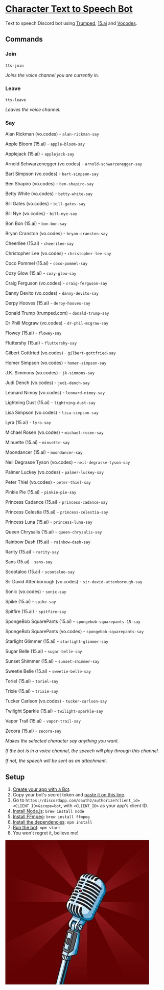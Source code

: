# [Character Text to Speech Bot](https://discordapp.com/oauth2/authorize?client_id=484622857041608705&scope=bot)
Text to speech Discord bot using [Trumped](https://trumped.com/), [15.ai](https://15.ai) and [Vocodes](https://vo.codes).

## Commands
### Join
`tts-join`

*Joins the voice channel you are currently in.*

### Leave
`tts-leave`

*Leaves the voice channel.*

### Say
Alan Rickman (vo.codes) - `alan-rickman-say`

Apple Bloom (15.ai) - `apple-bloom-say`

Applejack (15.ai) - `applejack-say`

Arnold Schwarzenegger (vo.codes) - `arnold-schwarzenegger-say`

Bart Simpson (vo.codes) - `bart-simpson-say`

Ben Shapiro (vo.codes) - `ben-shapiro-say`

Betty White (vo.codes) - `betty-white-say`

Bill Gates (vo.codes) - `bill-gates-say`

Bill Nye (vo.codes) - `bill-nye-say`

Bon Bon (15.ai) - `bon-bon-say`

Bryan Cranston (vo.codes) - `bryan-cranston-say`

Cheerilee (15.ai) - `cheerilee-say`

Christopher Lee (vo.codes) - `christopher-lee-say`

Coco Pommel (15.ai) - `coco-pommel-say`

Cozy Glow (15.ai) - `cozy-glow-say`

Craig Ferguson (vo.codes) - `craig-ferguson-say`

Danny Devito (vo.codes) - `danny-devito-say`

Derpy Hooves (15.ai) - `derpy-hooves-say`

Donald Trump (trumped.com) - `donald-trump-say`

Dr Phill Mcgraw (vo.codes) - `dr-phil-mcgraw-say`

Flowey (15.ai) - `flowey-say`

Fluttershy (15.ai) - `fluttershy-say`

Gilbert Gottfried (vo.codes) - `gilbert-gottfried-say`

Homer Simpson (vo.codes) - `homer-simpson-say`

J.K. Simmons (vo.codes) - `jk-simmons-say`

Judi Dench (vo.codes) - `judi-dench-say`

Leonard Nimoy (vo.codes) - `leonard-nimoy-say`

Lightning Dust (15.ai) - `lightning-dust-say`

Lisa Simpson (vo.codes) - `lisa-simpson-say`

Lyra (15.ai) - `lyra-say`

Michael Rosen (vo.codes) - `michael-rosen-say`

Minuette (15.ai) - `minuette-say`

Moondancer (15.ai) - `moondancer-say`

Neil Degrasse Tyson (vo.codes) - `neil-degrasse-tyson-say`

Palmer Luckey (vo.codes) - `palmer-luckey-say`

Peter Thiel (vo.codes) - `peter-thiel-say`

Pinkie Pie (15.ai) - `pinkie-pie-say`

Princess Cadance (15.ai) - `princess-cadance-say`

Princess Celestia (15.ai) - `princess-celestia-say`

Princess Luna (15.ai) - `princess-luna-say`

Queen Chrysalis (15.ai) - `queen-chrysalis-say`

Rainbow Dash (15.ai) - `rainbow-dash-say`

Rarity (15.ai) - `rarity-say`

Sans (15.ai) - `sans-say`

Scootaloo (15.ai) - `scootaloo-say`

Sir David Attenborough (vo.codes) - `sir-david-attenborough-say`

Sonic (vo.codes) - `sonic-say`

Spike (15.ai) - `spike-say`

Spitfire (15.ai) - `spitfire-say`

SpongeBob SquarePants (15.ai) - `spongebob-squarepants-15-say`

SpongeBob SquarePants (vo.codes) - `spongebob-squarepants-say`

Starlight Glimmer (15.ai) - `starlight-glimmer-say`

Sugar Belle (15.ai) - `sugar-belle-say`

Sunset Shimmer (15.ai) - `sunset-shimmer-say`

Sweetie Belle (15.ai) - `sweetie-belle-say`

Toriel (15.ai) - `toriel-say`

Trixie (15.ai) - `trixie-say`

Tucker Carlson (vo.codes) - `tucker-carlson-say`

Twilight Sparkle (15.ai) - `twilight-sparkle-say`

Vapor Trail (15.ai) - `vapor-trail-say`

Zecora (15.ai) - `zecora-say`

*Makes the selected character say anything you want.*

*If the bot is in a voice channel, the speech will play through this channel.*

*If not, the speech will be sent as an attachment.*

## Setup
1. [Create your app with a Bot](https://discordapp.com/developers/applications/me).
2. Copy your bot's secret token and [paste it on this line](https://github.com/MysteryPancake/Discord-Trump/blob/master/trump.js#L8).
3. Go to `https://discordapp.com/oauth2/authorize?client_id=<CLIENT_ID>&scope=bot`, with `<CLIENT_ID>` as your app's client ID.
4. [Install Node.js](https://nodejs.org/en/download): `brew install node`
5. [Install FFmpeg](https://www.ffmpeg.org/download.html): `brew install ffmpeg`
6. [Install the dependencies](https://github.com/MysteryPancake/Discord-Trump/blob/master/package.json#L37-L40): `npm install`
7. [Run the bot](https://github.com/MysteryPancake/Discord-Trump/blob/master/trump.js): `npm start`
8. You won't regret it, believe me!

![Icon](microphone.jpg?raw=true)
